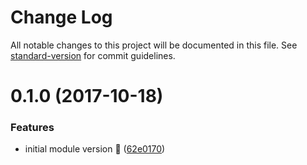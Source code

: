 # Change Log

All notable changes to this project will be documented in this file. See [standard-version](https://github.com/conventional-changelog/standard-version) for commit guidelines.

<a name="0.1.0"></a>
# 0.1.0 (2017-10-18)


### Features

* initial module version 🚀 ([62e0170](https://github.com/attila/mpgconvert/commit/62e0170))
